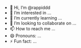 - 👋 Hi, I’m @rappiddd
- 👀 I’m interested in ...
- 🌱 I’m currently learning ...
- 💞️ I’m looking to collaborate on ...
- 📫 How to reach me ...
- 😄 Pronouns: ...
- ⚡ Fun fact: ...

<!---
rappiddd/rappiddd is a ✨ special ✨ repository because its `README.md` (this file) appears on your GitHub profile.
You can click the Preview link to take a look at your changes.
--->
